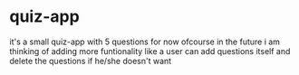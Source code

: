 # quiz-app
it's a small quiz-app with 5 questions for now ofcourse in the future i am thinking of adding more funtionality like a user can add questions itself and delete the questions if he/she doesn't want
